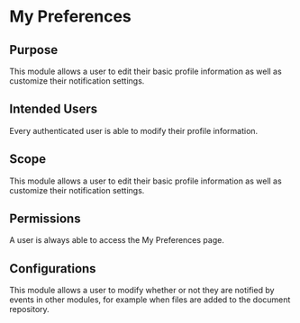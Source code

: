 # My Preferences

## Purpose

This module allows a user to edit their basic profile information as well as
customize their notification settings.

## Intended Users

Every authenticated user is able to modify their profile information.

## Scope

This module allows a user to edit their basic profile information as well as
customize their notification settings.

## Permissions

A user is always able to access the My Preferences page.

## Configurations

This module allows a user to modify whether or not they are notified by events in other modules,
for example when files are added to the document repository.
